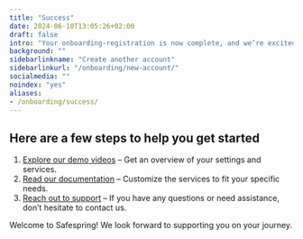 ```yaml
---
title: "Success"
date: 2024-06-10T13:05:26+02:00
draft: false
intro: "Your onboarding-registration is now complete, and we’re excited to have you with us. You’re all set to start taking advantage of everything we offer."
background: ""
sidebarlinkname: "Create another account"
sidebarlinkurl: "/onboarding/new-account/"
socialmedia: ""
noindex: "yes"
aliases:
- /onboarding/success/
---
```


## Here are a few steps to help you get started

1.	[Explore our demo videos](/demo/) – Get an overview of your settings and services.
2.	[Read our documentation](https://docs.safespring.com/) – Customize the services to fit your specific needs.
3.	[Reach out to support](mailto:support@safespring.com) – If you have any questions or need assistance, don’t hesitate to contact us.

Welcome to Safespring! We look forward to supporting you on your journey.